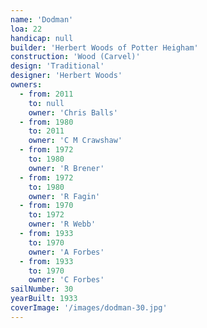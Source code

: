 ```yaml
---
name: 'Dodman'
loa: 22
handicap: null
builder: 'Herbert Woods of Potter Heigham'
construction: 'Wood (Carvel)'
design: 'Traditional'
designer: 'Herbert Woods'
owners:
  - from: 2011
    to: null
    owner: 'Chris Balls'
  - from: 1980
    to: 2011
    owner: 'C M Crawshaw'
  - from: 1972
    to: 1980
    owner: 'R Brener'
  - from: 1972
    to: 1980
    owner: 'R Fagin'
  - from: 1970
    to: 1972
    owner: 'R Webb'
  - from: 1933
    to: 1970
    owner: 'A Forbes'
  - from: 1933
    to: 1970
    owner: 'C Forbes'
sailNumber: 30
yearBuilt: 1933
coverImage: '/images/dodman-30.jpg'
---
```

